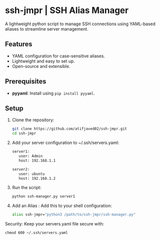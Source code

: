 # ssh-jmpr | SSH Alias Manager

A lightweight python script to manage SSH connections using YAML-based aliases to streamline server management.

## Features
- YAML configuration for case-sensitive aliases.
- Lightweight and easy to set up.
- Open-source and extensible.

## Prerequisites
- **pyyaml**: Install using `pip install pyyaml`.

## Setup
1. Clone the repository:
   ```bash
   git clone https://github.com/atifjaved02/ssh-jmpr.git
   cd ssh-jmpr

2. Add your server configuration to ~/.ssh/servers.yaml:
   ```bash
   server1:
      user: Admin
      host: 192.168.1.1

   server2:
      user: ubuntu
      host: 192.168.1.2

3. Run the script:
   ```bash
   python ssh-manager.py server1

4. Add an Alias : Add this to your shell configuration:
    ```bash
    alias ssh-jmpr="python3 /path/to/ssh-jmpr/ssh-manager.py"

Security:
Keep your servers.yaml file secure with:
    
    chmod 600 ~/.ssh/servers.yaml
